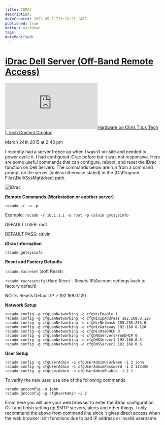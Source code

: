 ```yaml
---
title: IDRAC
description: 
dateCreated: 2022-05-21T15:28:21.146Z
published: true
editor: markdown
tags: 
dateModified: 
---
```

# [iDrac Dell Server (Off-Band Remote Access)](https://christitus.com/idrac-dell-server/ "See on original website")

[![✇](https://freshrss.commsnet.org/f.php?c590a1d4)Hardware on Chris Titus Tech | Tech Content Creator](https://freshrss.commsnet.org/i/?get=f_6 "Filter") 

March 24th 2015 at 2:43 pm

I recently had a server freeze up when I wasn’t on-site and needed to power cycle it. I had configured iDrac before but it was not responsive. Here are some useful commands that can configure, reboot, and reset the iDrac function on Dell Servers. The commands below are run from a command prompt on the server (unless otherwise stated) in the (C:\Program Files\Dell\SysMgt\idrac) path.

![iDrac](https://christitus.com/images/2015/03/idrac.png)

**Remote Commands (Workstation or another server)**

`racadm -r -u -p`

Example: `racadm -r 10.1.1.1 -u root -p calvin getsysinfo`

DEFAULT USER: root

DEFAULT PASS: calvin

**iDrac Information**

`racadm getsysinfo`

**Reset and Factory Defaults**

`racadm racreset` (soft Reset)

`racadm racresetcfg` (Hard Reset – Resets IP/Account settings back to factory default)

NOTE: Resets Default IP > 192.168.0.120

**Network Setup**

```
racadm config -g cfgLanNetworking -o cfgNicEnable 1
racadm config -g cfgLanNetworking -o cfgNicIpAddress 192.168.0.120
racadm config -g cfgLanNetworking -o cfgNicNetmask 255.255.255.0
racadm config -g cfgLanNetworking -o cfgNicGateway 192.168.0.120
racadm config -g cfgLanNetworking -o cfgNicUseDHCP 0
racadm config -g cfgLanNetworking -o cfgDNSServersFromDHCP 0
racadm config -g cfgLanNetworking -o cfgDNSServer1 192.168.0.5
racadm config -g cfgLanNetworking -o cfgDNSServer2 192.168.0.6
```

**User Setup**

```
racadm config -g cfgUserAdmin -o cfgUserAdminUserName -i 2 john
racadm config -g cfgUserAdmin -o cfgUserAdminPassword -i 2 123456
racadm config -g cfgUserAdmin -o cfgUserAdminEnable -i 2 1
```

To verify the new user, use one of the following commands:

```
racadm getconfig -u john
racadm getconfig –g cfgUserAdmin –i 2
```

From here you will use your web browser to enter the iDrac configuration GUI and finish setting up SMTP servers, alerts and other things. I only recommend the above from command line since it gives direct access when the web browser isn’t functions due to bad IP address or invalid username.